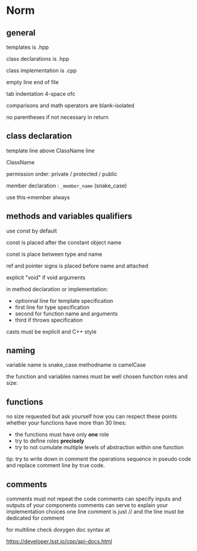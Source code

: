 # Norm

## general

templates is .hpp

class declarations is .hpp

class implementation is .cpp

empty line end of file

tab indentation 4-space ofc

comparisons and math operators are blank-isolated

no parentheses if not necessary in return

## class declaration

template line above ClassName line

ClassName

permission order: private / protected / public 

member declaration : `_member_name` (snake_case)

use this->member always

## methods and variables qualifiers

use const by default

const is placed after the constant object name

const is place between type and name

ref and pointer signs is placed before name and attached

explicit "void" if void arguments


in method declaration or implementation:

- optionnal line for template specification
- first line for type specification
- second for function name and arguments
- third if throws specification



casts must be explicit and C++ style


## naming

variable name is snake_case
methodname is camelCase

the function and variables names must be well chosen
function roles and size:

## functions

no size requested but ask yourself how you can respect these points whether your
functions have more than 30 lines:

- the functions must have only **one** role
- try to define roles **precisely**
- try to not cumulate multiple levels of abstraction within one function

tip: try to write down in comment the operations sequence in pseudo code and
replace comment line by true code.

## comments

comments must not repeat the code
comments can specify inputs and outputs of your components
comments can serve to explain your implementation choices
one line comment is just // and the line must be dedicated for comment

for multiline check doxygen doc syntax at

https://developer.lsst.io/cpp/api-docs.html

